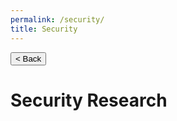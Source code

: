```yaml
---
permalink: /security/
title: Security
---
```

<script>document.getElementsByClassName("project-name").item(0).innerText = "{{ page.title }}"</script>
<button onclick="javascript:window.history.back();">&lt; Back</button>


# Security Research
